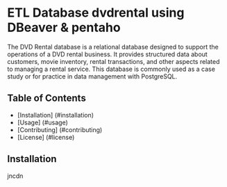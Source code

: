 # ETL Database dvdrental using DBeaver & pentaho

The DVD Rental database is a relational database designed to support the operations of a DVD rental business. It provides structured data about customers, movie inventory, rental transactions, and other aspects related to managing a rental service. This database is commonly used as a case study or for practice in data management with PostgreSQL.

## Table of Contents

- [Installation] (#installation)
- [Usage] (#usage)
- [Contributing] (#contributing)
- [License] (#license)

## Installation

jncdn
